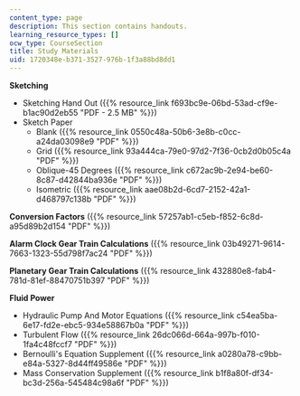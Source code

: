 ```yaml
---
content_type: page
description: This section contains handouts.
learning_resource_types: []
ocw_type: CourseSection
title: Study Materials
uid: 1720348e-b371-3527-976b-1f3a88bd8dd1
---
```


**Sketching**

*   Sketching Hand Out ({{% resource_link f693bc9e-06bd-53ad-cf9e-b1ac90d2eb55 "PDF - 2.5 MB" %}})
*   Sketch Paper
    *   Blank ({{% resource_link 0550c48a-50b6-3e8b-c0cc-a24da03098e9 "PDF" %}})
    *   Grid ({{% resource_link 93a444ca-79e0-97d2-7f36-0cb2d0b05c4a "PDF" %}})
    *   Oblique-45 Degrees ({{% resource_link c672ac9b-2e94-be60-8c87-d42844ba936e "PDF" %}})
    *   Isometric ({{% resource_link aae08b2d-6cd7-2152-42a1-d468797c138b "PDF" %}})

**Conversion Factors** ({{% resource_link 57257ab1-c5eb-f852-6c8d-a95d89b2d154 "PDF" %}})

**Alarm Clock Gear Train Calculations** ({{% resource_link 03b49271-9614-7663-1323-55d798f7ac24 "PDF" %}})

**Planetary Gear Train Calculations** ({{% resource_link 432880e8-fab4-781d-81ef-88470751b397 "PDF" %}})

**Fluid Power**

*   Hydraulic Pump And Motor Equations ({{% resource_link c54ea5ba-6e17-fd2e-ebc5-934e58867b0a "PDF" %}})
*   Turbulent Flow ({{% resource_link 26dc066d-664a-997b-f010-1fa4c48fccf7 "PDF" %}})
*   Bernoulli's Equation Supplement ({{% resource_link a0280a78-c9bb-e84a-5327-8d44ff49586e "PDF" %}})
*   Mass Conservation Supplement ({{% resource_link b1f8a80f-df34-bc3d-256a-545484c98a6f "PDF" %}})